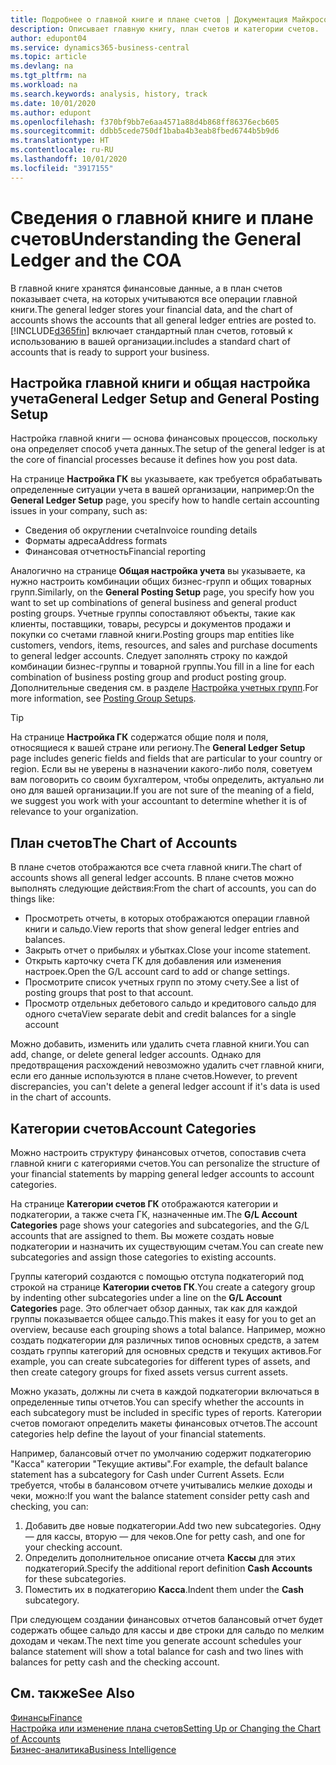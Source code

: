```yaml
---
title: Подробнее о главной книге и плане счетов | Документация Майкрософт
description: Описывает главную книгу, план счетов и категории счетов.
author: edupont04
ms.service: dynamics365-business-central
ms.topic: article
ms.devlang: na
ms.tgt_pltfrm: na
ms.workload: na
ms.search.keywords: analysis, history, track
ms.date: 10/01/2020
ms.author: edupont
ms.openlocfilehash: f370bf9bb7e6aa4571a88d4b868ff86376ecb605
ms.sourcegitcommit: ddbb5cede750df1baba4b3eab8fbed6744b5b9d6
ms.translationtype: HT
ms.contentlocale: ru-RU
ms.lasthandoff: 10/01/2020
ms.locfileid: "3917155"
---
```

# <a name="understanding-the-general-ledger-and-the-coa"></a><span data-ttu-id="51dd2-103">Сведения о главной книге и плане счетов</span><span class="sxs-lookup"><span data-stu-id="51dd2-103">Understanding the General Ledger and the COA</span></span>

<span data-ttu-id="51dd2-104">В главной книге хранятся финансовые данные, а в план счетов показывает счета, на которых учитываются все операции главной книги.</span><span class="sxs-lookup"><span data-stu-id="51dd2-104">The general ledger stores your financial data, and the chart of accounts shows the accounts that all general ledger entries are posted to.</span></span> [!INCLUDE[d365fin](includes/d365fin_md.md)] <span data-ttu-id="51dd2-105">включает стандартный план счетов, готовый к использованию в вашей организации.</span><span class="sxs-lookup"><span data-stu-id="51dd2-105">includes a standard chart of accounts that is ready to support your business.</span></span>

## <a name="general-ledger-setup-and-general-posting-setup"></a><span data-ttu-id="51dd2-106">Настройка главной книги и общая настройка учета</span><span class="sxs-lookup"><span data-stu-id="51dd2-106">General Ledger Setup and General Posting Setup</span></span>

<span data-ttu-id="51dd2-107">Настройка главной книги — основа финансовых процессов, поскольку она определяет способ учета данных.</span><span class="sxs-lookup"><span data-stu-id="51dd2-107">The setup of the general ledger is at the core of financial processes because it defines how you post data.</span></span>  

<span data-ttu-id="51dd2-108">На странице **Настройка ГК** вы указываете, как требуется обрабатывать определенные ситуации учета в вашей организации, например:</span><span class="sxs-lookup"><span data-stu-id="51dd2-108">On the **General Ledger Setup** page, you specify how to handle certain accounting issues in your company, such as:</span></span>  

* <span data-ttu-id="51dd2-109">Сведения об округлении счета</span><span class="sxs-lookup"><span data-stu-id="51dd2-109">Invoice rounding details</span></span>  
* <span data-ttu-id="51dd2-110">Форматы адреса</span><span class="sxs-lookup"><span data-stu-id="51dd2-110">Address formats</span></span>  
* <span data-ttu-id="51dd2-111">Финансовая отчетность</span><span class="sxs-lookup"><span data-stu-id="51dd2-111">Financial reporting</span></span>  

<span data-ttu-id="51dd2-112">Аналогично на странице **Общая настройка учета** вы указываете, ка нужно настроить комбинации общих бизнес-групп и общих товарных групп.</span><span class="sxs-lookup"><span data-stu-id="51dd2-112">Similarly, on the **General Posting Setup** page, you specify how you want to set up combinations of general business and general product posting groups.</span></span> <span data-ttu-id="51dd2-113">Учетные группы сопоставляют объекты, такие как клиенты, поставщики, товары, ресурсы и документов продажи и покупки со счетами главной книги.</span><span class="sxs-lookup"><span data-stu-id="51dd2-113">Posting groups map entities like customers, vendors, items, resources, and sales and purchase documents to general ledger accounts.</span></span> <span data-ttu-id="51dd2-114">Следует заполнять строку по каждой комбинации бизнес-группы и товарной группы.</span><span class="sxs-lookup"><span data-stu-id="51dd2-114">You fill in a line for each combination of business posting group and product posting group.</span></span> <span data-ttu-id="51dd2-115">Дополнительные сведения см. в разделе [Настройка учетных групп](finance-posting-groups.md).</span><span class="sxs-lookup"><span data-stu-id="51dd2-115">For more information, see [Posting Group Setups](finance-posting-groups.md).</span></span>  

> [!TIP]
> <span data-ttu-id="51dd2-116">На странице **Настройка ГК** содержатся общие поля и поля, относящиеся к вашей стране или региону.</span><span class="sxs-lookup"><span data-stu-id="51dd2-116">The **General Ledger Setup** page includes generic fields and fields that are particular to your country or region.</span></span> <span data-ttu-id="51dd2-117">Если вы не уверены в назначении какого-либо поля, советуем вам поговорить со своим бухгалтером, чтобы определить, актуально ли оно для вашей организации.</span><span class="sxs-lookup"><span data-stu-id="51dd2-117">If you are not sure of the meaning of a field, we suggest you work with your accountant to determine whether it is of relevance to your organization.</span></span>  

## <a name="the-chart-of-accounts"></a><span data-ttu-id="51dd2-118">План счетов</span><span class="sxs-lookup"><span data-stu-id="51dd2-118">The Chart of Accounts</span></span>

<span data-ttu-id="51dd2-119">В плане счетов отображаются все счета главной книги.</span><span class="sxs-lookup"><span data-stu-id="51dd2-119">The chart of accounts shows all general ledger accounts.</span></span> <span data-ttu-id="51dd2-120">В плане счетов можно выполнять следующие действия:</span><span class="sxs-lookup"><span data-stu-id="51dd2-120">From the chart of accounts, you can do things like:</span></span>  

* <span data-ttu-id="51dd2-121">Просмотреть отчеты, в которых отображаются операции главной книги и сальдо.</span><span class="sxs-lookup"><span data-stu-id="51dd2-121">View reports that show general ledger entries and balances.</span></span>  
* <span data-ttu-id="51dd2-122">Закрыть отчет о прибылях и убытках.</span><span class="sxs-lookup"><span data-stu-id="51dd2-122">Close your income statement.</span></span>  
* <span data-ttu-id="51dd2-123">Открыть карточку счета ГК для добавления или изменения настроек.</span><span class="sxs-lookup"><span data-stu-id="51dd2-123">Open the G/L account card to add or change settings.</span></span>  
* <span data-ttu-id="51dd2-124">Просмотрите список учетных групп по этому счету.</span><span class="sxs-lookup"><span data-stu-id="51dd2-124">See a list of posting groups that post to that account.</span></span>
* <span data-ttu-id="51dd2-125">Просмотр отдельных дебетового сальдо и кредитового сальдо для одного счета</span><span class="sxs-lookup"><span data-stu-id="51dd2-125">View separate debit and credit balances for a single account</span></span>  

<span data-ttu-id="51dd2-126">Можно добавить, изменить или удалить счета главной книги.</span><span class="sxs-lookup"><span data-stu-id="51dd2-126">You can add, change, or delete general ledger accounts.</span></span> <span data-ttu-id="51dd2-127">Однако для предотвращения расхождений невозможно удалить счет главной книги, если его данные используются в плане счетов.</span><span class="sxs-lookup"><span data-stu-id="51dd2-127">However, to prevent discrepancies, you can't delete a general ledger account if it's data is used in the chart of accounts.</span></span>  

## <a name="account-categories"></a><span data-ttu-id="51dd2-128">Категории счетов</span><span class="sxs-lookup"><span data-stu-id="51dd2-128">Account Categories</span></span>

<span data-ttu-id="51dd2-129">Можно настроить структуру финансовых отчетов, сопоставив счета главной книги с категориями счетов.</span><span class="sxs-lookup"><span data-stu-id="51dd2-129">You can personalize the structure of your financial statements by mapping general ledger accounts to account categories.</span></span>  

<span data-ttu-id="51dd2-130">На странице **Категории счетов ГК** отображаются категории и подкатегории, а также счета ГК, назначенные им.</span><span class="sxs-lookup"><span data-stu-id="51dd2-130">The **G/L Account Categories** page shows your categories and subcategories, and the G/L accounts that are assigned to them.</span></span> <span data-ttu-id="51dd2-131">Вы можете создать новые подкатегории и назначить их существующим счетам.</span><span class="sxs-lookup"><span data-stu-id="51dd2-131">You can create new subcategories and assign those categories to existing accounts.</span></span>  

<span data-ttu-id="51dd2-132">Группы категорий создаются с помощью отступа подкатегорий под строкой на странице **Категории счетов ГК**.</span><span class="sxs-lookup"><span data-stu-id="51dd2-132">You create a category group by indenting other subcategories under a line on the **G/L Account Categories** page.</span></span> <span data-ttu-id="51dd2-133">Это облегчает обзор данных, так как для каждой группы показывается общее сальдо.</span><span class="sxs-lookup"><span data-stu-id="51dd2-133">This makes it easy for you to get an overview, because each grouping shows a total balance.</span></span> <span data-ttu-id="51dd2-134">Например, можно создать подкатегории для различных типов основных средств, а затем создать группы категорий для основных средств и текущих активов.</span><span class="sxs-lookup"><span data-stu-id="51dd2-134">For example, you can create subcategories for different types of assets, and then create category groups for fixed assets versus current assets.</span></span>  

<span data-ttu-id="51dd2-135">Можно указать, должны ли счета в каждой подкатегории включаться в определенные типы отчетов.</span><span class="sxs-lookup"><span data-stu-id="51dd2-135">You can specify whether the accounts in each subcategory must be included in specific types of reports.</span></span> <span data-ttu-id="51dd2-136">Категории счетов помогают определить макеты финансовых отчетов.</span><span class="sxs-lookup"><span data-stu-id="51dd2-136">The account categories help define the layout of your financial statements.</span></span>  

<span data-ttu-id="51dd2-137">Например, балансовый отчет по умолчанию содержит подкатегорию "Касса" категории "Текущие активы".</span><span class="sxs-lookup"><span data-stu-id="51dd2-137">For example, the default balance statement has a subcategory for Cash under Current Assets.</span></span> <span data-ttu-id="51dd2-138">Если требуется, чтобы в балансовом отчете учитывались мелкие доходы и чеки, можно:</span><span class="sxs-lookup"><span data-stu-id="51dd2-138">If you want the balance statement consider petty cash and checking, you can:</span></span>  

1. <span data-ttu-id="51dd2-139">Добавить две новые подкатегории.</span><span class="sxs-lookup"><span data-stu-id="51dd2-139">Add two new subcategories.</span></span> <span data-ttu-id="51dd2-140">Одну — для кассы, вторую — для чеков.</span><span class="sxs-lookup"><span data-stu-id="51dd2-140">One for petty cash, and one for your checking account.</span></span>  
2. <span data-ttu-id="51dd2-141">Определить дополнительное описание отчета **Кассы** для этих подкатегорий.</span><span class="sxs-lookup"><span data-stu-id="51dd2-141">Specify the additional report definition **Cash Accounts** for these subcategories.</span></span>  
3. <span data-ttu-id="51dd2-142">Поместить их в подкатегорию **Касса**.</span><span class="sxs-lookup"><span data-stu-id="51dd2-142">Indent them under the **Cash** subcategory.</span></span>  

<span data-ttu-id="51dd2-143">При следующем создании финансовых отчетов балансовый отчет будет содержать общее сальдо для кассы и две строки для сальдо по мелким доходам и чекам.</span><span class="sxs-lookup"><span data-stu-id="51dd2-143">The next time you generate account schedules your balance statement will show a total balance for cash and two lines with balances for petty cash and the checking account.</span></span>  

## <a name="see-also"></a><span data-ttu-id="51dd2-144">См. также</span><span class="sxs-lookup"><span data-stu-id="51dd2-144">See Also</span></span>

[<span data-ttu-id="51dd2-145">Финансы</span><span class="sxs-lookup"><span data-stu-id="51dd2-145">Finance</span></span>](finance.md)  
[<span data-ttu-id="51dd2-146">Настройка или изменение плана счетов</span><span class="sxs-lookup"><span data-stu-id="51dd2-146">Setting Up or Changing the Chart of Accounts</span></span>](finance-setup-chart-accounts.md)  
[<span data-ttu-id="51dd2-147">Бизнес-аналитика</span><span class="sxs-lookup"><span data-stu-id="51dd2-147">Business Intelligence</span></span>](bi.md)  
